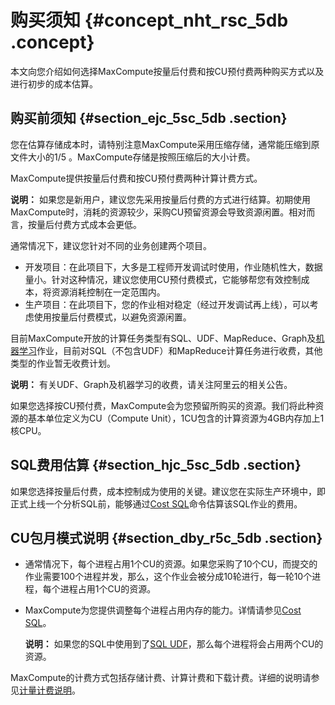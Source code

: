 # 购买须知 {#concept_nht_rsc_5db .concept}

本文向您介绍如何选择MaxCompute按量后付费和按CU预付费两种购买方式以及进行初步的成本估算。

## 购买前须知 {#section_ejc_5sc_5db .section}

您在估算存储成本时，请特别注意MaxCompute采用压缩存储，通常能压缩到原文件大小的1/5 。MaxCompute存储是按照压缩后的大小计费。

MaxCompute提供按量后付费和按CU预付费两种计算计费方式。

**说明：** 如果您是新用户，建议您先采用按量后付费的方式进行结算。初期使用MaxCompute时，消耗的资源较少，采购CU预留资源会导致资源闲置。相对而言，按量后付费方式成本会更低。

通常情况下，建议您针对不同的业务创建两个项目。

-   开发项目：在此项目下，大多是工程师开发调试时使用，作业随机性大，数据量小。针对这种情况，建议您使用CU预付费模式，它能够帮您有效控制成本，将资源消耗控制在一定范围内。
-   生产项目：在此项目下，您的作业相对稳定（经过开发调试再上线），可以考虑使用按量后付费模式，以避免资源闲置。

目前MaxCompute开放的计算任务类型有SQL、UDF、MapReduce、Graph及[机器学习](https://data.aliyun.com/product/learn)作业，目前对SQL（不包含UDF）和MapReduce计算任务进行收费，其他类型的作业暂无收费计划。

**说明：** 有关UDF、Graph及机器学习的收费，请关注阿里云的相关公告。

如果您选择按CU预付费，MaxCompute会为您预留所购买的资源。我们将此种资源的基本单位定义为CU（Compute Unit），1CU包含的计算资源为4GB内存加上1核CPU。

## SQL费用估算 {#section_hjc_5sc_5db .section}

如果您选择按量后付费，成本控制成为使用的关键。建议您在实际生产环境中，即正式上线一个分析SQL前，能够通过[Cost SQL](../../../../cn.zh-CN/用户指南/常用命令/其他操作.md)命令估算该SQL作业的费用。

## CU包月模式说明 {#section_dby_r5c_5db .section}

-   通常情况下，每个进程占用1个CU的资源。如果您采购了10个CU，而提交的作业需要100个进程并发，那么，这个作业会被分成10轮进行，每一轮10个进程，每个进程占用1个CU的资源。
-   MaxCompute为您提供调整每个进程占用内存的能力。详情请参见[Cost SQL](../../../../cn.zh-CN/用户指南/常用命令/其他操作.md)。

    **说明：** 如果您的SQL中使用到了[SQL UDF](../../../../cn.zh-CN/用户指南/SQL/UDF/UDF概述.md)，那么每个进程将会占用两个CU的资源。


MaxCompute的计费方式包括存储计费、计算计费和下载计费。详细的说明请参见[计量计费说明](cn.zh-CN/产品定价/计量计费说明.md#)。


